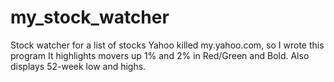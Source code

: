 # my_stock_watcher
 Stock watcher for a list of stocks
 Yahoo killed my.yahoo.com, so I wrote this program
 It highlights movers up 1% and 2% in Red/Green and Bold.
 Also displays 52-week low and highs.

